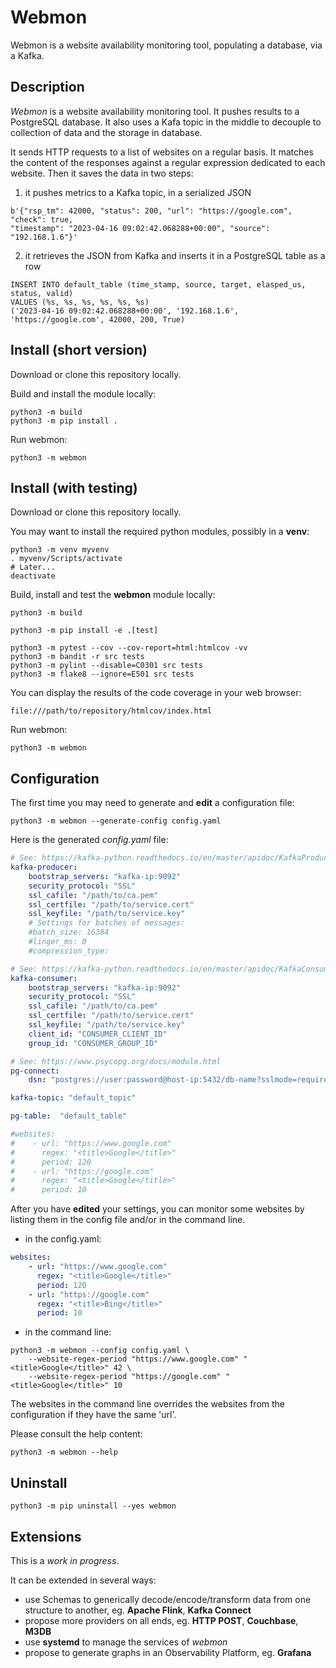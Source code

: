 # Webmon
Webmon is a website availability monitoring tool, populating a database, via a Kafka.

## Description

*Webmon* is a website availability monitoring tool. It pushes results to a PostgreSQL database. It also uses a Kafa topic in the middle to decouple to collection of data and the storage in database.

It sends HTTP requests to a list of websites on a regular basis. It matches the content of the responses against a regular expression dedicated to each website.
Then it saves the data in two steps:
1. it pushes metrics to a Kafka topic, in a serialized JSON

```
b'{"rsp_tm": 42000, "status": 200, "url": "https://google.com", "check": true, 
"timestamp": "2023-04-16 09:02:42.068288+00:00", "source": "192.168.1.6"}'
```

2. it retrieves the JSON from Kafka and inserts it in a PostgreSQL table as a row

```
INSERT INTO default_table (time_stamp, source, target, elasped_us, status, valid)
VALUES (%s, %s, %s, %s, %s, %s)
('2023-04-16 09:02:42.068288+00:00', '192.168.1.6', 'https://google.com', 42000, 200, True)
```

## Install (short version)

Download or clone this repository locally.

Build and install the module locally:

```shell
python3 -m build
python3 -m pip install .
```

Run webmon:

```shell
python3 -m webmon
```

## Install (with testing)

Download or clone this repository locally.

You may want to install the required python modules, possibly in a **venv**:

```shell
python3 -m venv myvenv
. myvenv/Scripts/activate
# Later...
deactivate
```

Build, install and test the **webmon** module locally:

```shell
python3 -m build

python3 -m pip install -e .[test]

python3 -m pytest --cov --cov-report=html:htmlcov -vv
python3 -m bandit -r src tests
python3 -m pylint --disable=C0301 src tests
python3 -m flake8 --ignore=E501 src tests
```

You can display the results of the code coverage in your web browser:

`file:///path/to/repository/htmlcov/index.html`

Run webmon:

```shell
python3 -m webmon
```

## Configuration

The first time you may need to generate and **edit** a configuration file:

```shell
python3 -m webmon --generate-config config.yaml
```

Here is the generated *config.yaml* file:

```yaml
# See: https://kafka-python.readthedocs.io/en/master/apidoc/KafkaProducer.html
kafka-producer:
    bootstrap_servers: "kafka-ip:9092"
    security_protocol: "SSL"
    ssl_cafile: "/path/to/ca.pem"
    ssl_certfile: "/path/to/service.cert"
    ssl_keyfile: "/path/to/service.key"
    # Settings for batches of messages:
    #batch_size: 16384
    #linger_ms: 0
    #compression_type:

# See: https://kafka-python.readthedocs.io/en/master/apidoc/KafkaConsumer.html
kafka-consumer:
    bootstrap_servers: "kafka-ip:9092"
    security_protocol: "SSL"
    ssl_cafile: "/path/to/ca.pem"
    ssl_certfile: "/path/to/service.cert"
    ssl_keyfile: "/path/to/service.key"
    client_id: "CONSUMER_CLIENT_ID"
    group_id: "CONSUMER_GROUP_ID"

# See: https://www.psycopg.org/docs/module.html
pg-connect:
    dsn: "postgres://user:password@host-ip:5432/db-name?sslmode=require"

kafka-topic: "default_topic"

pg-table:  "default_table"

#websites:
#    - url: "https://www.google.com"
#      regex: "<title>Google</title>"
#      period: 120
#    - url: "https://google.com"
#      regex: "<title>Google</title>"
#      period: 10
```

After you have **edited** your settings, you can monitor some websites by listing them in the config file and/or in the command line.

- in the config.yaml:

```yaml
websites:
    - url: "https://www.google.com"
      regex: "<title>Google</title>"
      period: 120
    - url: "https://google.com"
      regex: "<title>Bing</title>"
      period: 10
```

- in the command line:

```shell
python3 -m webmon --config config.yaml \
    --website-regex-period "https://www.google.com" "<title>Google</title>" 42 \
    --website-regex-period "https://google.com" "<title>Google</title>" 10
```

The websites in the command line overrides the websites from the configuration if they have the same 'url'.

Please consult the help content:

```shell
python3 -m webmon --help
```

## Uninstall

```shell
python3 -m pip uninstall --yes webmon
```

## Extensions

This is a *work in progress*.

It can be extended in several ways:
- use Schemas to generically decode/encode/transform data from one structure to another, eg. **Apache Flink**, **Kafka Connect**
- propose more providers on all ends, eg. **HTTP POST**, **Couchbase**, **M3DB**
- use **systemd** to manage the services of *webmon*
- propose to generate graphs in an Observability Platform, eg. **Grafana**
